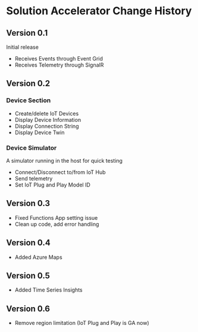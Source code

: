 # Solution Accelerator Change History

## Version 0.1

Initial release

- Receives Events through Event Grid
- Receives Telemetry through SignalR

## Version 0.2

### Device Section

- Create/delete IoT Devices
- Display Device Information
- Display Connection String
- Display Device Twin

### Device Simulator

A simulator running in the host for quick testing

- Connect/Disconnect to/from IoT Hub
- Send telemetry
- Set IoT Plug and Play Model ID

## Version 0.3

- Fixed Functions App setting issue
- Clean up code, add error handling

## Version 0.4

- Added Azure Maps

## Version 0.5

- Added Time Series Insights

## Version 0.6

- Remove region limitation (IoT Plug and Play is GA now)